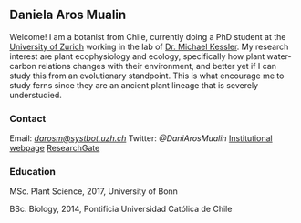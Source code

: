 ## Daniela Aros Mualin

Welcome! I am a botanist from Chile, currently doing a PhD student at the [University of Zurich](https://www.ieu.uzh.ch/en/teaching/phd/graduate.html) working in the lab of [Dr. Michael Kessler](https://www.systbot.uzh.ch/de/research/kessler-group/MichaelKessler.html). My research interest are plant ecophysiology and ecology, specifically how plant water-carbon relations changes with their environment, and better yet if I can study this from an evolutionary standpoint. This is what encourage me to study ferns since they are an ancient plant lineage that is severely understudied.

### Contact

Email: *darosm@systbot.uzh.ch*
Twitter: *@DaniArosMualin*
[Institutional webpage](https://www.systbot.uzh.ch/de/research/kessler-group/Daniela-Aros.html)
[ResearchGate](https://www.researchgate.net/profile/Daniela-Aros-Mualin)

### Education

MSc. Plant Science, 2017, University of Bonn

BSc. Biology, 2014, Pontificia Universidad Católica de Chile
